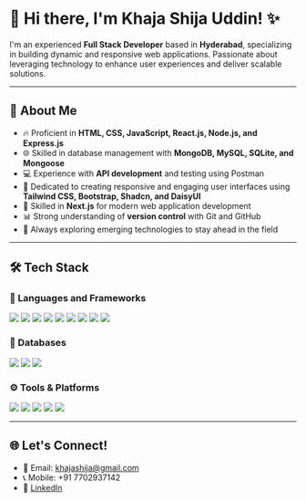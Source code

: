 # 👋 Hi there, I'm Khaja Shija Uddin! ✨

I'm an experienced **Full Stack Developer** based in **Hyderabad**, specializing in building dynamic and responsive web applications. Passionate about leveraging technology to enhance user experiences and deliver scalable solutions.

---

## 🚀 About Me
- 🔥 Proficient in **HTML, CSS, JavaScript, React.js, Node.js, and Express.js**
- 🌐 Skilled in database management with **MongoDB, MySQL, SQLite, and Mongoose**
- 💻 Experience with **API development** and testing using Postman
- 🎯 Dedicated to creating responsive and engaging user interfaces using **Tailwind CSS, Bootstrap, Shadcn, and DaisyUI**
- 🚀 Skilled in **Next.js** for modern web application development
- 📊 Strong understanding of **version control** with Git and GitHub
- 💪 Always exploring emerging technologies to stay ahead in the field

---

## 🛠️ Tech Stack

### 🚀 Languages and Frameworks
<p>
  <img src="https://img.shields.io/badge/HTML-E34F26?style=flat&logo=html5&logoColor=white" />
  <img src="https://img.shields.io/badge/CSS-1572B6?style=flat&logo=css3&logoColor=white" />
  <img src="https://img.shields.io/badge/JavaScript-F7DF1E?style=flat&logo=javascript&logoColor=black" />
  <img src="https://img.shields.io/badge/React-61DAFB?style=flat&logo=react&logoColor=black" />
  <img src="https://img.shields.io/badge/Next.js-000000?style=flat&logo=next.js&logoColor=white" />
  <img src="https://img.shields.io/badge/Tailwind_CSS-38B2AC?style=flat&logo=tailwind-css&logoColor=white" />
  <img src="https://img.shields.io/badge/Bootstrap-563D7C?style=flat&logo=bootstrap&logoColor=white" />
  <img src="https://img.shields.io/badge/Node.js-339933?style=flat&logo=nodedotjs&logoColor=white" />
  <img src="https://img.shields.io/badge/Express.js-404D59?style=flat" />
</p>

### 📠 Databases
<p>
  <img src="https://img.shields.io/badge/MongoDB-47A248?style=flat&logo=mongodb&logoColor=white" />
  <img src="https://img.shields.io/badge/MySQL-4479A1?style=flat&logo=mysql&logoColor=white" />
  <img src="https://img.shields.io/badge/SQLite-003B57?style=flat&logo=sqlite&logoColor=white" />
</p>

### ⚙️ Tools & Platforms
<p>
  <img src="https://img.shields.io/badge/Git-F05032?style=flat&logo=git&logoColor=white" />
  <img src="https://img.shields.io/badge/GitHub-181717?style=flat&logo=github&logoColor=white" />
  <img src="https://img.shields.io/badge/Postman-FF6C37?style=flat&logo=postman&logoColor=white" />
  <img src="https://img.shields.io/badge/Vercel-000000?style=flat&logo=vercel&logoColor=white" />
  <img src="https://img.shields.io/badge/Netlify-00C7B7?style=flat&logo=netlify&logoColor=white" />
</p>

---

## 🌐 Let's Connect!
- 📧 Email: [khajashija@gmail.com](mailto:khajashija@gmail.com)
- 📞 Mobile: +91 7702937142
- 💼 [LinkedIn](https://www.linkedin.com/in/shija5/)
